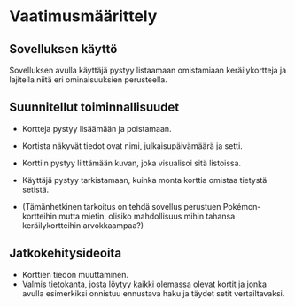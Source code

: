 # Vaatimusmäärittely

## Sovelluksen käyttö

Sovelluksen avulla käyttäjä pystyy listaamaan omistamiaan keräilykortteja ja lajitella niitä eri ominaisuuksien perusteella. 

## Suunnitellut toiminnallisuudet

- Kortteja pystyy lisäämään ja poistamaan.
- Kortista näkyvät tiedot ovat nimi, julkaisupäivämäärä ja setti.
- Korttiin pystyy liittämään kuvan, joka visualisoi sitä listoissa. 
- Käyttäjä pystyy tarkistamaan, kuinka monta korttia omistaa tietystä setistä.

- (Tämänhetkinen tarkoitus on tehdä sovellus perustuen Pokémon-kortteihin mutta mietin, olisiko mahdollisuus mihin tahansa keräilykortteihin arvokkaampaa?)

## Jatkokehitysideoita

- Korttien tiedon muuttaminen.
- Valmis tietokanta, josta löytyy kaikki olemassa olevat kortit ja jonka avulla esimerkiksi onnistuu ennustava haku ja täydet setit vertailtavaksi.